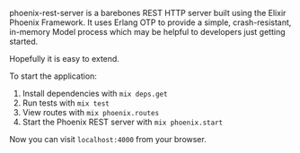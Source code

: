 phoenix-rest-server is a barebones REST HTTP server built using the Elixir Phoenix Framework. It uses Erlang OTP to provide a simple, crash-resistant, in-memory Model process which may be helpful to developers just getting started.

Hopefully it is easy to extend.

To start the application:

1. Install dependencies with `mix deps.get`
2. Run tests with `mix test`
3. View routes with `mix phoenix.routes`
4. Start the Phoenix REST server with `mix phoenix.start`

Now you can visit `localhost:4000` from your browser.
